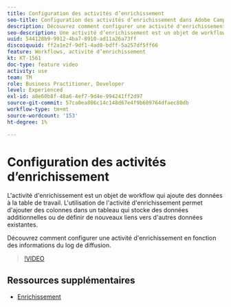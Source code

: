 ```yaml
---
title: Configuration des activités d’enrichissement
seo-title: Configuration des activités d’enrichissement dans Adobe Campaign Classic
description: Découvrez comment configurer une activité d'enrichissement en fonction des informations du log de diffusion.
seo-description: Une activité d’enrichissement est un objet de workflow qui permet à l’utilisateur d’ajouter des données à la table de travail. Avec un enrichissement, vous pouvez ajouter des colonnes à cette table pour contenir des données additionnelles OU définir de nouveaux liens entre cette table de travail et d’autres données existantes.   Cette vidéo explique comment configurer une activité d’enrichissement en fonction des informations du log de diffusion.
uuid: 544128b9-9912-4ba7-8910-ad11a26a73ff
discoiquuid: ff2a1e2f-9df1-4ad0-bdff-5a257df5ff66
feature: Workflows, activité d’enrichissement
kt: KT-1561
doc-type: feature video
activity: use
team: TM
role: Business Practitioner, Developer
level: Experienced
exl-id: a8e60b8f-48a6-4ef7-9d4e-994241ff2d97
source-git-commit: 57ca0ea806c14c148d67e4f9b609764dfaec80db
workflow-type: tm+mt
source-wordcount: '153'
ht-degree: 1%

---
```


# Configuration des activités d’enrichissement

L&#39;activité d&#39;enrichissement est un objet de workflow qui ajoute des données à la table de travail. L&#39;utilisation de l&#39;activité d&#39;enrichissement permet d&#39;ajouter des colonnes dans un tableau qui stocke des données additionnelles ou de définir de nouveaux liens vers d&#39;autres données existantes.

Découvrez comment configurer une activité d&#39;enrichissement en fonction des informations du log de diffusion.

>[!VIDEO](https://video.tv.adobe.com/v/25193?quality=12)

## Ressources supplémentaires

* [Enrichissement](https://experienceleague.adobe.com/docs/campaign-classic/using/automating-with-workflows/targeting-activities/enrichment.html)
